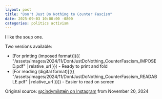```yaml
---
layout: post
title: "Don't Just Do Nothing to Counter Fascism"
date: 2025-09-03 10:00:00 -0800
categories: politics activism
---
```


I like the soup one.

Two versions available:

- [For printing (imposed format)]({{ "/assets/images/2024/11/DontJustDoNothing_CounterFascism_IMPOSED.pdf" | relative_url }}) - Ready to print and fold
- [For reading (digital format)]({{ "/assets/images/2024/11/DontJustDoNothing_CounterFascism_READABLE.pdf" | relative_url }})) - Easier to read on screen

Original source: [@cindymilstein on Instagram](https://www.instagram.com/p/DCnEkhaOGDW/) from November 20, 2024
